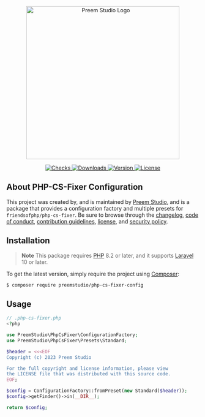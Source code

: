 <p align="center">
    <a href="https://preem.studio" target="_blank">
        <img src="https://raw.githubusercontent.com/PreemStudio/assets/main/logo-text.svg" width="400" alt="Preem Studio Logo" />
    </a>
</p>

<p align="center">
    <a href="https://github.com/PreemStudio/php-cs-fixer-config/actions">
        <img src="https://badge.sh/github/check-runs/PreemStudio/php-cs-fixer-config" alt="Checks" />
    </a>
    <a href="https://packagist.org/packages/preemstudio/php-cs-fixer-config">
        <img src="https://badge.sh/packagist/downloads/PreemStudio/php-cs-fixer-config" alt="Downloads" />
    </a>
    <a href="https://packagist.org/packages/preemstudio/php-cs-fixer-config">
        <img src="https://badge.sh/packagist/version/PreemStudio/php-cs-fixer-config" alt="Version" />
    </a>
    <a href="https://packagist.org/packages/preemstudio/php-cs-fixer-config">
        <img src="https://badge.sh/packagist/license/PreemStudio/php-cs-fixer-config" alt="License" />
    </a>
</p>

## About PHP-CS-Fixer Configuration

This project was created by, and is maintained by [Preem Studio](https://github.com/PreemStudio), and is a package that provides a configuration factory and multiple presets for `friendsofphp/php-cs-fixer`. Be sure to browse through the [changelog](CHANGELOG.md), [code of conduct](.github/CODE_OF_CONDUCT.md), [contribution guidelines](.github/CONTRIBUTING.md), [license](LICENSE), and [security policy](.github/SECURITY.md).

## Installation

> **Note**
> This package requires [PHP](https://www.php.net/) 8.2 or later, and it supports [Laravel](https://laravel.com/) 10 or later.

To get the latest version, simply require the project using [Composer](https://getcomposer.org/):

```bash
$ composer require preemstudio/php-cs-fixer-config
```

## Usage

```php
// .php-cs-fixer.php
<?php

use PreemStudio\PhpCsFixer\ConfigurationFactory;
use PreemStudio\PhpCsFixer\Presets\Standard;

$header = <<<EOF
Copyright (c) 2023 Preem Studio

For the full copyright and license information, please view
the LICENSE file that was distributed with this source code.
EOF;

$config = ConfigurationFactory::fromPreset(new Standard($header));
$config->getFinder()->in(__DIR__);

return $config;
```
